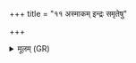 +++
title = "११ अस्माकम् इन्द्रः समृतेषु"

+++
<details><summary>मूलम् (GR)</summary>

अस्माकम् इन्द्रः समृतेषु ध्वजेष्व्  
अस्माकं या इषवस् ता जयन्तु ।  
अस्माकं वीरा उत्तरे भवन्त्व्  
अस्मान् देवासो ऽवता हवेषु ॥
</details>